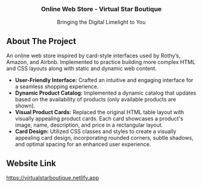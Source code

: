 <div align="center">
  <h3 align="center">Online Web Store - Virtual Star Boutique</h3>
  <p align="center">
    Bringing the Digital Limelight to You
  </p>
</div>

<!-- ABOUT THE PROJECT -->
## About The Project

An online web store inspired by card-style interfaces used by Rothy’s, Amazon, and Airbnb. Implemented to practice building more complex HTML and CSS layouts along with static and dynamic web content.

- **User-Friendly Interface:** Crafted an intuitive and engaging interface for a seamless shopping experience.
- **Dynamic Product Catalog:** Implemented a dynamic catalog that updates based on the availability of products (only available products are shown).
- **Visual Product Cards:** Replaced the original HTML table layout with visually appealing product cards. Each card showcases a product's image, name, description, and price in a rectangular layout.
- **Card Design:** Utilized CSS classes and styles to create a visually appealing card design, incorporating rounded corners, subtle shadows, and optimal spacing for an enhanced user experience.

## Website Link
https://virtualstarboutique.netlify.app
